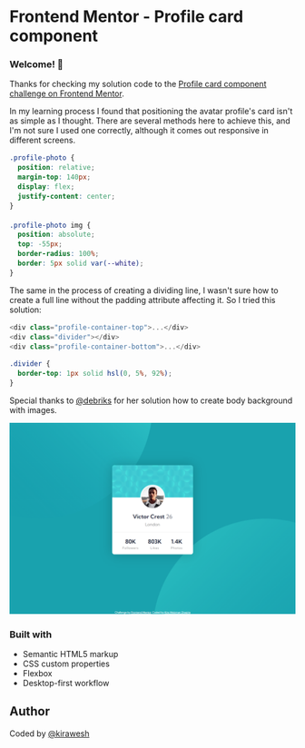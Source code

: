 # Frontend Mentor - Profile card component

### Welcome! 👋

Thanks for checking my solution code to the [Profile card component challenge on Frontend Mentor](https://www.frontendmentor.io/challenges/profile-card-component-cfArpWshJ).

In my learning process I found that positioning the avatar profile's card isn't as simple as I thought. There are several methods here to achieve this, and I'm not sure I used one correctly, although it comes out responsive in different screens.

```css
.profile-photo {
  position: relative;
  margin-top: 140px;
  display: flex;
  justify-content: center;
}

.profile-photo img {
  position: absolute;
  top: -55px;
  border-radius: 100%;
  border: 5px solid var(--white);
}
```

The same in the process of creating a dividing line, I wasn't sure how to create a full line without the padding attribute affecting it. So I tried this solution:

```javascript
<div class="profile-container-top">...</div>
<div class="divider"></div>
<div class="profile-container-bottom">...</div>
```

```css
.divider {
  border-top: 1px solid hsl(0, 5%, 92%);
}
```

Special thanks to [@debriks](https://www.frontendmentor.io/solutions/profile-card-component-Ho8w8c0PUC) for her solution how to create body background with images.

![](screenshot/Snapshot_2022-10-14_010035.png)

### Built with

- Semantic HTML5 markup
- CSS custom properties
- Flexbox
- Desktop-first workflow

## Author

Coded by <a href="https://www.frontendmentor.io/profile/kirawesh">@kirawesh</a>